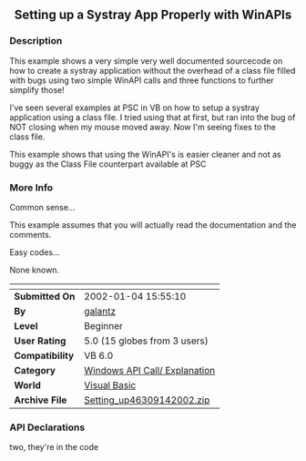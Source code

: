 ﻿<div align="center">

## Setting up a Systray App Properly with WinAPIs


</div>

### Description

This example shows a very simple very well documented sourcecode on how to create a systray application without the overhead of a class file filled with bugs using two simple WinAPI calls and three functions to further simplify those!

<p>I've seen several examples at PSC in VB on how to setup a systray application using a class file. I tried using that at first, but ran into the bug of NOT closing when my mouse moved away. Now I'm seeing fixes to the class file. <p>This example shows that using the WinAPI's is easier cleaner and not as buggy as the Class File counterpart available at PSC
 
### More Info
 
Common sense...

This example assumes that you will actually read the documentation and the comments.

Easy codes...

None known.


<span>             |<span>
---                |---
**Submitted On**   |2002-01-04 15:55:10
**By**             |[galantz](https://github.com/Planet-Source-Code/PSCIndex/blob/master/ByAuthor/galantz.md)
**Level**          |Beginner
**User Rating**    |5.0 (15 globes from 3 users)
**Compatibility**  |VB 6\.0
**Category**       |[Windows API Call/ Explanation](https://github.com/Planet-Source-Code/PSCIndex/blob/master/ByCategory/windows-api-call-explanation__1-39.md)
**World**          |[Visual Basic](https://github.com/Planet-Source-Code/PSCIndex/blob/master/ByWorld/visual-basic.md)
**Archive File**   |[Setting\_up46309142002\.zip](https://github.com/Planet-Source-Code/galantz-setting-up-a-systray-app-properly-with-winapis__1-29030/archive/master.zip)

### API Declarations

two, they're in the code





